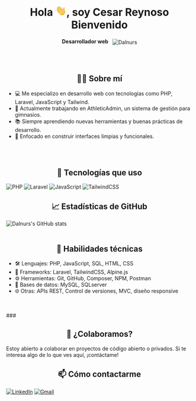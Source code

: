 <h1 align="center">Hola <img src="https://raw.githubusercontent.com/ABSphreak/ABSphreak/master/gifs/Hi.gif" width="30px">, soy Cesar Reynoso Bienvenido</h1>
<p align="center">
  <strong align="center">Desarrollador web </strong>
  <img style="margin-left: 8px;" align="center" src="https://komarev.com/ghpvc/?username=Dalnurs" alt="Dalnurs"/>
</p>
<br>
<br>
<p>
<h2 align="center">👨‍💻 Sobre mí</h2>

- 💻 Me especializo en desarrollo web con tecnologías como PHP, Laravel, JavaScript y Tailwind.
- 🚀 Actualmente trabajando en AthleticAdmin, un sistema de gestión para gimnasios.
- 📚 Siempre aprendiendo nuevas herramientas y buenas prácticas de desarrollo.
- 🎯 Enfocado en construir interfaces limpias y funcionales.
</p>
<br>
<br>

### <h2 align="center">🧰 Tecnologías que uso</h2>

![PHP](https://img.shields.io/badge/PHP-777BB4?style=for-the-badge&logo=php&logoColor=white)
![Laravel](https://img.shields.io/badge/Laravel-FF2D20?style=for-the-badge&logo=laravel&logoColor=white)
![JavaScript](https://img.shields.io/badge/JavaScript-F7DF1E?style=for-the-badge&logo=javascript&logoColor=black)
![TailwindCSS](https://img.shields.io/badge/Tailwind_CSS-38B2AC?style=for-the-badge&logo=tailwind-css&logoColor=white)

### <h2 align="center">📈 Estadísticas de GitHub</h2>

![Dalnurs's GitHub stats](https://github-readme-stats.vercel.app/api?username=Dalnurs&show_icons=true&theme=radical)
<br>
<br>

### <h2 align="center">🧠 Habilidades técnicas</h2>

- 🛠️ Lenguajes: PHP, JavaScript, SQL, HTML, CSS
- 🧪 Frameworks: Laravel, TailwindCSS, Alpine.js
- ⚙️ Herramientas: Git, GitHub, Composer, NPM, Postman
- 💾 Bases de datos: MySQL, SQLserver
- 🌐 Otras: APIs REST, Control de versiones, MVC, diseño responsive
<br>
<br>
### <h2 align="center">🤝 ¿Colaboramos?</h2>

Estoy abierto a colaborar en proyectos de código abierto o privados. Si te interesa algo de lo que ves aquí, ¡contáctame!


### <h2 align="center">📫 Cómo contactarme</h2>

[![LinkedIn](https://img.shields.io/badge/LinkedIn-blue?style=for-the-badge&logo=linkedin&logoColor=white)](https://www.linkedin.com/in/cesar-reyandre-b8a60826a/)
[![Gmail](https://img.shields.io/badge/Gmail-D14836?style=for-the-badge&logo=gmail&logoColor=white)](mailto:cesarmanuelreynosoandrade1@gmail.com)
